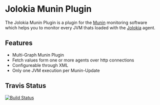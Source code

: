 # Jolokia Munin Plugin
The Jolokia Munin Plugin is a plugin for the [Munin](http://munin-monitoring.org/) monitoring software which helps you to monitor every JVM thats loaded with the [Jolokia](http://jolokia.org/) agent. 
## Features
* Multi-Graph Munin Plugin
* Fetch values form one or more agents over http connections
* Configureable through XML
* Only one JVM execution per Munin-Update

## Travis Status
[![Build Status](https://travis-ci.org/chr-fritz/jolokia-munin-plugin.svg?branch=master)](https://travis-ci.org/chr-fritz/jolokia-munin-plugin)
